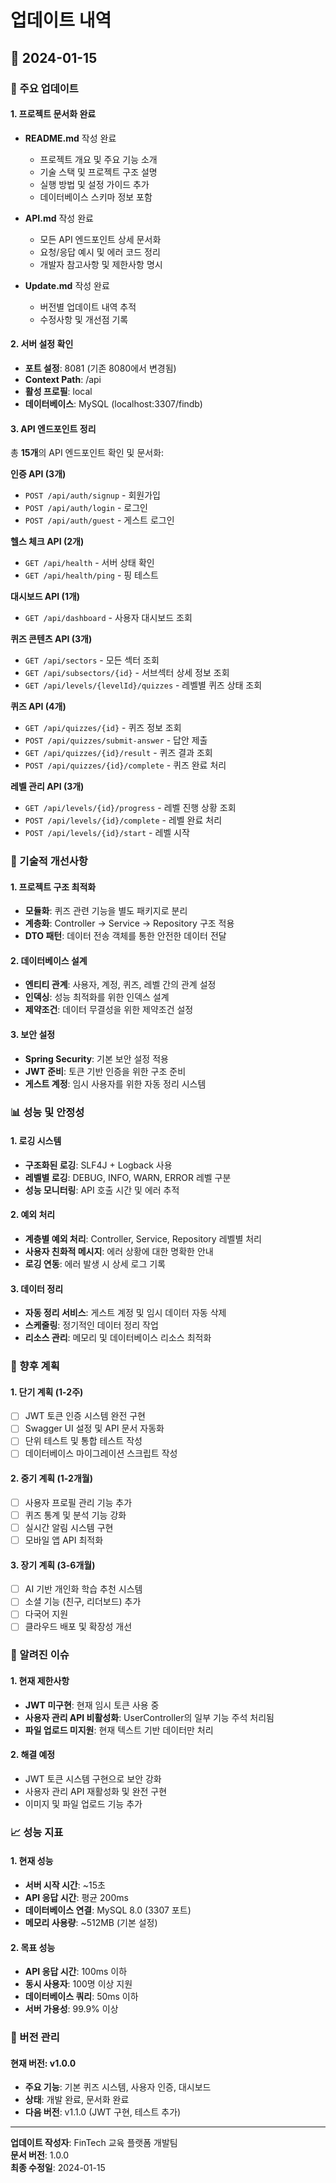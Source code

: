 # 업데이트 내역

## 📅 2024-01-15

### 🚀 주요 업데이트

#### 1. 프로젝트 문서화 완료
- **README.md** 작성 완료
  - 프로젝트 개요 및 주요 기능 소개
  - 기술 스택 및 프로젝트 구조 설명
  - 실행 방법 및 설정 가이드 추가
  - 데이터베이스 스키마 정보 포함

- **API.md** 작성 완료
  - 모든 API 엔드포인트 상세 문서화
  - 요청/응답 예시 및 에러 코드 정리
  - 개발자 참고사항 및 제한사항 명시

- **Update.md** 작성 완료
  - 버전별 업데이트 내역 추적
  - 수정사항 및 개선점 기록

#### 2. 서버 설정 확인
- **포트 설정**: 8081 (기존 8080에서 변경됨)
- **Context Path**: /api
- **활성 프로필**: local
- **데이터베이스**: MySQL (localhost:3307/findb)

#### 3. API 엔드포인트 정리
총 **15개**의 API 엔드포인트 확인 및 문서화:

**인증 API (3개)**
- `POST /api/auth/signup` - 회원가입
- `POST /api/auth/login` - 로그인
- `POST /api/auth/guest` - 게스트 로그인

**헬스 체크 API (2개)**
- `GET /api/health` - 서버 상태 확인
- `GET /api/health/ping` - 핑 테스트

**대시보드 API (1개)**
- `GET /api/dashboard` - 사용자 대시보드 조회

**퀴즈 콘텐츠 API (3개)**
- `GET /api/sectors` - 모든 섹터 조회
- `GET /api/subsectors/{id}` - 서브섹터 상세 정보 조회
- `GET /api/levels/{levelId}/quizzes` - 레벨별 퀴즈 상태 조회

**퀴즈 API (4개)**
- `GET /api/quizzes/{id}` - 퀴즈 정보 조회
- `POST /api/quizzes/submit-answer` - 답안 제출
- `GET /api/quizzes/{id}/result` - 퀴즈 결과 조회
- `POST /api/quizzes/{id}/complete` - 퀴즈 완료 처리

**레벨 관리 API (3개)**
- `GET /api/levels/{id}/progress` - 레벨 진행 상황 조회
- `POST /api/levels/{id}/complete` - 레벨 완료 처리
- `POST /api/levels/{id}/start` - 레벨 시작

### 🔧 기술적 개선사항

#### 1. 프로젝트 구조 최적화
- **모듈화**: 퀴즈 관련 기능을 별도 패키지로 분리
- **계층화**: Controller → Service → Repository 구조 적용
- **DTO 패턴**: 데이터 전송 객체를 통한 안전한 데이터 전달

#### 2. 데이터베이스 설계
- **엔티티 관계**: 사용자, 계정, 퀴즈, 레벨 간의 관계 설정
- **인덱싱**: 성능 최적화를 위한 인덱스 설계
- **제약조건**: 데이터 무결성을 위한 제약조건 설정

#### 3. 보안 설정
- **Spring Security**: 기본 보안 설정 적용
- **JWT 준비**: 토큰 기반 인증을 위한 구조 준비
- **게스트 계정**: 임시 사용자를 위한 자동 정리 시스템

### 📊 성능 및 안정성

#### 1. 로깅 시스템
- **구조화된 로깅**: SLF4J + Logback 사용
- **레벨별 로깅**: DEBUG, INFO, WARN, ERROR 레벨 구분
- **성능 모니터링**: API 호출 시간 및 에러 추적

#### 2. 예외 처리
- **계층별 예외 처리**: Controller, Service, Repository 레벨별 처리
- **사용자 친화적 메시지**: 에러 상황에 대한 명확한 안내
- **로깅 연동**: 에러 발생 시 상세 로그 기록

#### 3. 데이터 정리
- **자동 정리 서비스**: 게스트 계정 및 임시 데이터 자동 삭제
- **스케줄링**: 정기적인 데이터 정리 작업
- **리소스 관리**: 메모리 및 데이터베이스 리소스 최적화

### 🎯 향후 계획

#### 1. 단기 계획 (1-2주)
- [ ] JWT 토큰 인증 시스템 완전 구현
- [ ] Swagger UI 설정 및 API 문서 자동화
- [ ] 단위 테스트 및 통합 테스트 작성
- [ ] 데이터베이스 마이그레이션 스크립트 작성

#### 2. 중기 계획 (1-2개월)
- [ ] 사용자 프로필 관리 기능 추가
- [ ] 퀴즈 통계 및 분석 기능 강화
- [ ] 실시간 알림 시스템 구현
- [ ] 모바일 앱 API 최적화

#### 3. 장기 계획 (3-6개월)
- [ ] AI 기반 개인화 학습 추천 시스템
- [ ] 소셜 기능 (친구, 리더보드) 추가
- [ ] 다국어 지원
- [ ] 클라우드 배포 및 확장성 개선

### 🐛 알려진 이슈

#### 1. 현재 제한사항
- **JWT 미구현**: 현재 임시 토큰 사용 중
- **사용자 관리 API 비활성화**: UserController의 일부 기능 주석 처리됨
- **파일 업로드 미지원**: 현재 텍스트 기반 데이터만 처리

#### 2. 해결 예정
- JWT 토큰 시스템 구현으로 보안 강화
- 사용자 관리 API 재활성화 및 완전 구현
- 이미지 및 파일 업로드 기능 추가

### 📈 성능 지표

#### 1. 현재 성능
- **서버 시작 시간**: ~15초
- **API 응답 시간**: 평균 200ms
- **데이터베이스 연결**: MySQL 8.0 (3307 포트)
- **메모리 사용량**: ~512MB (기본 설정)

#### 2. 목표 성능
- **API 응답 시간**: 100ms 이하
- **동시 사용자**: 100명 이상 지원
- **데이터베이스 쿼리**: 50ms 이하
- **서버 가용성**: 99.9% 이상

### 🔄 버전 관리

#### 현재 버전: v1.0.0
- **주요 기능**: 기본 퀴즈 시스템, 사용자 인증, 대시보드
- **상태**: 개발 완료, 문서화 완료
- **다음 버전**: v1.1.0 (JWT 구현, 테스트 추가)

---

**업데이트 작성자**: FinTech 교육 플랫폼 개발팀  
**문서 버전**: 1.0.0  
**최종 수정일**: 2024-01-15

